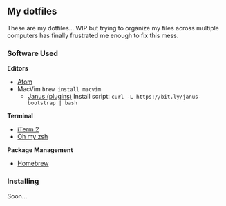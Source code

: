 ## My dotfiles

These are my dotfiles... WIP but trying to organize my files across
multiple computers has finally frustrated me enough to fix this mess.

### Software Used
**Editors**
- [Atom](http://atom.io)
- MacVim `brew install macvim`
  - [Janus (plugins)](https://github.com/carlhuda/janus)
      Install script: `curl -L https://bit.ly/janus-bootstrap | bash`

**Terminal**
- [iTerm 2](https://www.iterm2.com/)
- [Oh my zsh](https://github.com/robbyrussell/oh-my-zsh)

**Package Management**
- [Homebrew](http://brew.sh)

### Installing

Soon...
